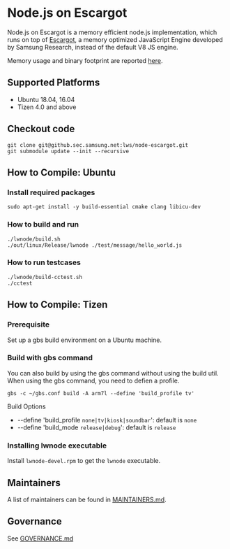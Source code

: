 # Node.js on Escargot

Node.js on Escargot is a memory efficient node.js implementation,
which runs on top of [Escargot](https://github.com/Samsung/escargot),
a memory optimized JavaScript Engine developed by Samsung Research,
instead of the default V8 JS engine.

Memory usage and binary footprint are reported [here](https://pages.github.sec.samsung.net/lws/lwnode-test-results).

## Supported Platforms
* Ubuntu 18.04, 16.04
* Tizen 4.0 and above

## Checkout code
```
git clone git@github.sec.samsung.net:lws/node-escargot.git
git submodule update --init --recursive
```

## How to Compile: Ubuntu
### Install required packages
```
sudo apt-get install -y build-essential cmake clang libicu-dev
```

### How to build and run
```
./lwnode/build.sh
./out/linux/Release/lwnode ./test/message/hello_world.js
```

### How to run testcases
```
./lwnode/build-cctest.sh
./cctest
```

## How to Compile: Tizen
### Prerequisite
Set up a gbs build environment on a Ubuntu machine.

### Build with gbs command
You can also build by using the gbs command without using the build util.
When using the gbs command, you need to defien a profile.
```
gbs -c ~/gbs.conf build -A arm7l --define 'build_profile tv'
```
Build Options
* --define 'build_profile `none|tv|kiosk|soundbar`': default is `none`
* --define 'build_mode `release|debug`': default is `release`

### Installing lwnode executable
Install `lwnode-devel.rpm` to get the `lwnode` executable.

## Maintainers
A list of maintainers can be found in [MAINTAINERS.md](MAINTAINERS.md).

## Governance
See [GOVERNANCE.md](GOVERNANCE.md)


